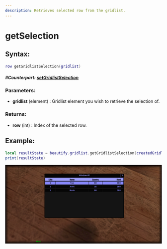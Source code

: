 ```yaml
---
description: Retrieves selected row from the gridlist.
---
```


# getSelection

## **Syntax:**

```lua
row getGridlistSelection(gridlist)
```

#### _**\#Counterpart:**_ [_**setGridlistSelection**_](setgridlistselection.md)

### **Parameters:**

* **gridlist** \(element\) : Gridlist element you wish to retrieve the selection of.

### **Returns:**

* **row** \(int\) : Index of the selected row.

## **Example:**

```lua
local resultState = beautify.gridlist.getGridlistSelection(createdGridlist)
print(resultState)
```

![](../../.gitbook/assets/getgridlistselection.png)

